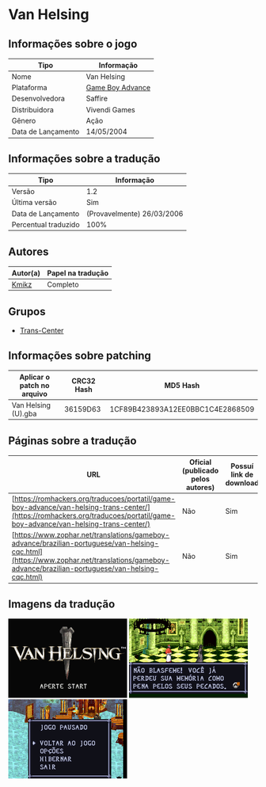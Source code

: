 # Van Helsing

## Informações sobre o jogo

| Tipo | Informação |
| ----------- | ----------- |
| Nome | Van Helsing |
| Plataforma | [Game Boy Advance](../) |
| Desenvolvedora | Saffire |
| Distribuidora | Vivendi Games |
| Gênero | Ação |
| Data de Lançamento | 14/05/2004 |

## Informações sobre a tradução

| Tipo | Informação |
| ----------- | ----------- |
| Versão | 1\.2 |
| Última versão | Sim |
| Data de Lançamento | (Provavelmente) 26/03/2006 |
| Percentual traduzido | 100% |

## Autores

| Autor(a) | Papel na tradução |
| ----------- | ----------- |
| [Kmikz](../../../autores/kmikz/) | Completo |

## Grupos

* [Trans\-Center](../../../grupos/trans-center/)

## Informações sobre patching

| Aplicar o patch no arquivo | CRC32 Hash | MD5 Hash |
| ----------- | ----------- | ----------- |
| Van Helsing \(U\)\.gba | 36159D63 | 1CF89B423893A12EE0BBC1C4E2868509 |

## Páginas sobre a tradução

| URL | Oficial (publicado pelos autores) | Possuí link de download |
| ----------- | ----------- | ----------- |
| [https://romhackers.org/traducoes/portatil/game-boy-advance/van-helsing-trans-center/](https://romhackers.org/traducoes/portatil/game-boy-advance/van-helsing-trans-center/) | Não | Sim |
| [https://www.zophar.net/translations/gameboy-advance/brazilian-portuguese/van-helsing-cqc.html](https://www.zophar.net/translations/gameboy-advance/brazilian-portuguese/van-helsing-cqc.html) | Não | Sim |

## Imagens da tradução

![Imagem de exemplo da tradução 1](1.png)
![Imagem de exemplo da tradução 2](2.png)
![Imagem de exemplo da tradução 3](3.png)